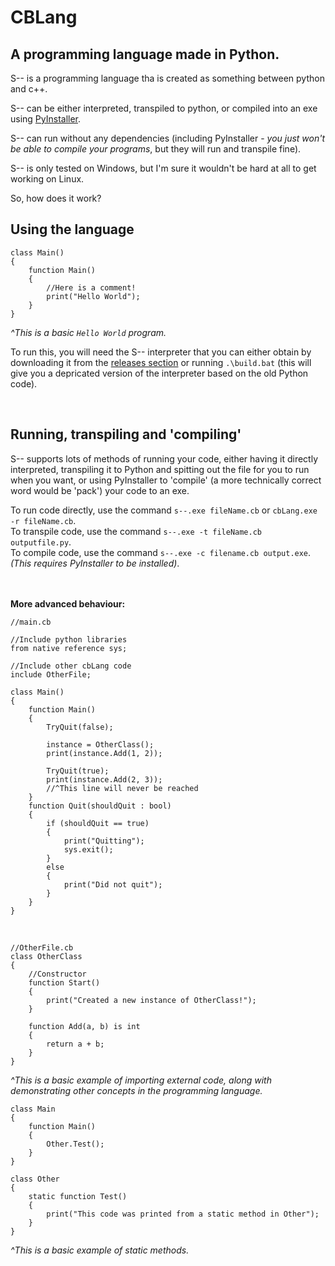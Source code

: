 # CBLang
## A programming language made in Python.

S-- is a programming language tha is created as something between python and c++.

S-- can be either interpreted, transpiled to python, or compiled into an exe using [PyInstaller](https://pyinstaller.readthedocs.io/en/stable/).

S-- can run without any dependencies (including PyInstaller - *you just won't be able to compile your programs*, but they will run and transpile fine).

S-- is only tested on Windows, but I'm sure it wouldn't be hard at all to get working on Linux.

So, how does it work?

## Using the language

    class Main()
    {
        function Main()
        {
            //Here is a comment!
            print("Hello World");
        }
    }
*^This is a basic `Hello World` program.*

To run this, you will need the S-- interpreter that you can either obtain by downloading it from the [releases section](https://github.com/sytzemeijer/S--/releases) or running `.\build.bat` (this will give you a depricated version of the interpreter based on the old Python code).

⠀  
## Running, transpiling and 'compiling'
S-- supports lots of methods of running your code, either having it directly interpreted, transpiling it to Python and spitting out the file for you to run when you want, or using PyInstaller to 'compile' (a more technically correct word would be 'pack') your code to an exe.

To run code directly, use the command `s--.exe fileName.cb` or `cbLang.exe -r fileName.cb`.⠀  
To transpile code, use the command `s--.exe -t fileName.cb outputfile.py`.⠀  
To compile code, use the command `s--.exe -c filename.cb output.exe`. *(This requires PyInstaller to be installed)*.⠀   

⠀  
⠀  
**More advanced behaviour:**

    //main.cb
    
    //Include python libraries
    from native reference sys;

    //Include other cbLang code
    include OtherFile;

    class Main()
    {
        function Main()
        {
            TryQuit(false);

            instance = OtherClass();
            print(instance.Add(1, 2));

            TryQuit(true);
            print(instance.Add(2, 3));
            //^This line will never be reached
        }
        function Quit(shouldQuit : bool)
        {
            if (shouldQuit == true)
            {
                print("Quitting");
                sys.exit();
            }
            else
            {
                print("Did not quit");
            }
        }
    }
⠀
    
    //OtherFile.cb
    class OtherClass
    {
        //Constructor
        function Start()
        {
            print("Created a new instance of OtherClass!");
        }

        function Add(a, b) is int
        {
            return a + b;
        }
    }

*^This is a basic example of importing external code, along with demonstrating other concepts in the programming language.*

    class Main
    {
        function Main()
        {
            Other.Test();
        }
    }

    class Other
    {
        static function Test()
        {
            print("This code was printed from a static method in Other");
        }
    }
*^This is a basic example of static methods.*
